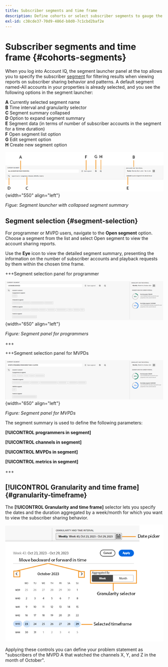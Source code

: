 ```yaml
---
title: Subscriber segments and time frame
description: Define cohorts or select subscriber segments to gauge the account sharing possibilities and patterns of your channel viewers to use graphical tools and reports in Account IQ.
exl-id: c38cde37-70d9-486d-b8d0-7c1cbd2baf2e
---
```


# Subscriber segments and time frame {#cohorts-segments}

When you log into Account IQ, the segment launcher panel at the top allows you to specify the subscriber [segment](/help/accountiq/product-concepts.md#segment-segmet-def) for filtering results when viewing reports on subscriber sharing behavior and patterns. A default segment named-All accounts in your properties is already selected, and you see the following options in the segment launcher:

**A** Currently selected segment name<br/>
**B** Time interval and granularity selector<br/>
**C** Segment summary collapsed<br/>
**D** Option to expand segment summary<br/>
**E** Segment data (in terms of number of subscriber accounts in the segment for a time duration)<br/>
**F** Open segment list option<br/>
**G** Edit segment option<br/>
**H** Create new segment option<br/>

![](assets/new-segment-selector-collapsed.png){width="550" align="left"}

 *Figue: Segment launcher with collapsed segment summary*

## Segment selection {#segment-selection}

For programmer or MVPD users, navigate to the **Open segment** option. Choose a segment from the list and select Open segment to view the account sharing reports.

Use the **Eye** icon to view the detailed segment summary, presenting the information on the number of subscriber accounts and playback requests by them within the chosen time frame.

+++Segment selection panel for programmer

![](assets/segment-panel-programmer.png){width="650" align="left"}

*Figure: Segment panel for programmers*

+++

+++Segment selection panel for MVPDs

![](assets/segment-panel-mvpd.png){width="650" align="left"}

*Figure: Segment panel for MVPDs*

The segment summary is used to define the following parameters:

**[!UICONTROL programmers in segment]**

**[!UICONTROL channels in segment]**

**[!UICONTROL MVPDs in segment]**

**[!UICONTROL metrics in segment]**

<!-- The definitions of these parameters will be defined in the glossary article-->
  
+++

## [!UICONTROL Granularity and time frame] {#granularity-timeframe}
  
  The **[!UICONTROL Granularity and time frame]** selector lets you specify the dates and the duration aggregated by a week/month for which you want to view the subscriber sharing behavior.

  ![[!UICONTROL Granularity and timeframe]](assets/granularity-timeframe-weekwise.png)
  
Applying these controls you can define your problem statement as "subscribers of the MVPD A that watched the channels X, Y, and Z in the month of October".

